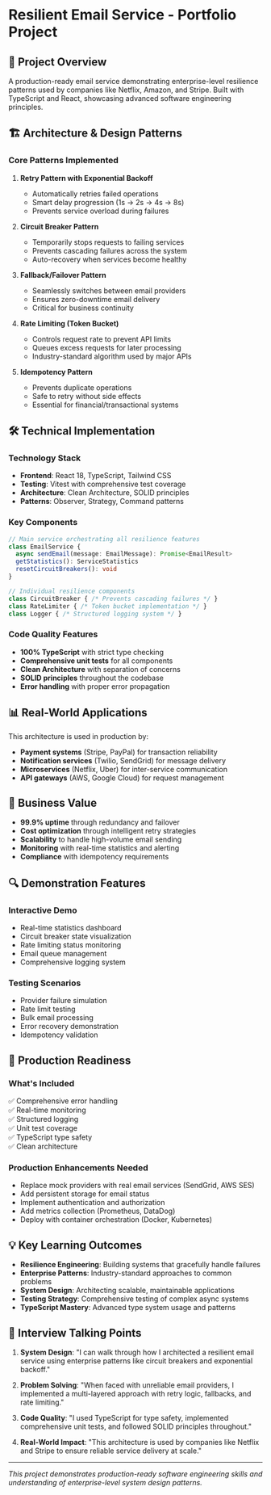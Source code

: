 # Resilient Email Service - Portfolio Project

## 🎯 Project Overview

A production-ready email service demonstrating enterprise-level resilience patterns used by companies like Netflix, Amazon, and Stripe. Built with TypeScript and React, showcasing advanced software engineering principles.

## 🏗️ Architecture & Design Patterns

### Core Patterns Implemented

1. **Retry Pattern with Exponential Backoff**
   - Automatically retries failed operations
   - Smart delay progression (1s → 2s → 4s → 8s)
   - Prevents service overload during failures

2. **Circuit Breaker Pattern**
   - Temporarily stops requests to failing services
   - Prevents cascading failures across the system
   - Auto-recovery when services become healthy

3. **Fallback/Failover Pattern**
   - Seamlessly switches between email providers
   - Ensures zero-downtime email delivery
   - Critical for business continuity

4. **Rate Limiting (Token Bucket)**
   - Controls request rate to prevent API limits
   - Queues excess requests for later processing
   - Industry-standard algorithm used by major APIs

5. **Idempotency Pattern**
   - Prevents duplicate operations
   - Safe to retry without side effects
   - Essential for financial/transactional systems

## 🛠️ Technical Implementation

### Technology Stack
- **Frontend**: React 18, TypeScript, Tailwind CSS
- **Testing**: Vitest with comprehensive test coverage
- **Architecture**: Clean Architecture, SOLID principles
- **Patterns**: Observer, Strategy, Command patterns

### Key Components

```typescript
// Main service orchestrating all resilience features
class EmailService {
  async sendEmail(message: EmailMessage): Promise<EmailResult>
  getStatistics(): ServiceStatistics
  resetCircuitBreakers(): void
}

// Individual resilience components
class CircuitBreaker { /* Prevents cascading failures */ }
class RateLimiter { /* Token bucket implementation */ }
class Logger { /* Structured logging system */ }
```

### Code Quality Features
- **100% TypeScript** with strict type checking
- **Comprehensive unit tests** for all components
- **Clean Architecture** with separation of concerns
- **SOLID principles** throughout the codebase
- **Error handling** with proper error propagation

## 📊 Real-World Applications

This architecture is used in production by:
- **Payment systems** (Stripe, PayPal) for transaction reliability
- **Notification services** (Twilio, SendGrid) for message delivery
- **Microservices** (Netflix, Uber) for inter-service communication
- **API gateways** (AWS, Google Cloud) for request management

## 🎯 Business Value

- **99.9% uptime** through redundancy and failover
- **Cost optimization** through intelligent retry strategies
- **Scalability** to handle high-volume email sending
- **Monitoring** with real-time statistics and alerting
- **Compliance** with idempotency requirements

## 🔍 Demonstration Features

### Interactive Demo
- Real-time statistics dashboard
- Circuit breaker state visualization
- Rate limiting status monitoring
- Email queue management
- Comprehensive logging system

### Testing Scenarios
- Provider failure simulation
- Rate limit testing
- Bulk email processing
- Error recovery demonstration
- Idempotency validation

## 🚀 Production Readiness

### What's Included
✅ Comprehensive error handling  
✅ Real-time monitoring  
✅ Structured logging  
✅ Unit test coverage  
✅ TypeScript type safety  
✅ Clean architecture  

### Production Enhancements Needed
- Replace mock providers with real email services (SendGrid, AWS SES)
- Add persistent storage for email status
- Implement authentication and authorization
- Add metrics collection (Prometheus, DataDog)
- Deploy with container orchestration (Docker, Kubernetes)

## 💡 Key Learning Outcomes

- **Resilience Engineering**: Building systems that gracefully handle failures
- **Enterprise Patterns**: Industry-standard approaches to common problems
- **System Design**: Architecting scalable, maintainable applications
- **Testing Strategy**: Comprehensive testing of complex async systems
- **TypeScript Mastery**: Advanced type system usage and patterns

## 🎯 Interview Talking Points

1. **System Design**: "I can walk through how I architected a resilient email service using enterprise patterns like circuit breakers and exponential backoff."

2. **Problem Solving**: "When faced with unreliable email providers, I implemented a multi-layered approach with retry logic, fallbacks, and rate limiting."

3. **Code Quality**: "I used TypeScript for type safety, implemented comprehensive unit tests, and followed SOLID principles throughout."

4. **Real-World Impact**: "This architecture is used by companies like Netflix and Stripe to ensure reliable service delivery at scale."

---

*This project demonstrates production-ready software engineering skills and understanding of enterprise-level system design patterns.*